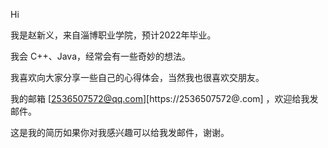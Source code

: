 Hi

我是赵新义，来自淄博职业学院，预计2022年毕业。

我会 C++、Java，经常会有一些奇妙的想法。

我喜欢向大家分享一些自己的心得体会，当然我也很喜欢交朋友。

我的邮箱 [2536507572@qq.com][https://2536507572@.com] ，欢迎给我发邮件。

这是我的简历如果你对我感兴趣可以给我发邮件，谢谢。
